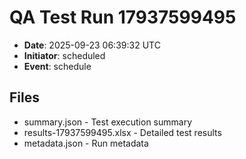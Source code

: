 # QA Test Run 17937599495

- **Date**: 2025-09-23 06:39:32 UTC
- **Initiator**: scheduled
- **Event**: schedule

## Files
- summary.json - Test execution summary
- results-17937599495.xlsx - Detailed test results
- metadata.json - Run metadata
